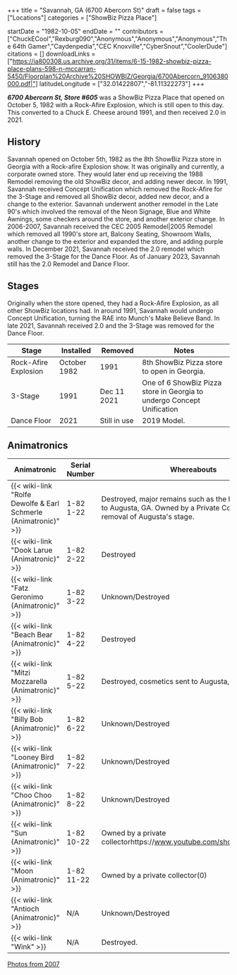 +++
title = "Savannah, GA (6700 Abercorn St)"
draft = false
tags = ["Locations"]
categories = ["ShowBiz Pizza Place"]


startDate = "1982-10-05"
endDate = ""
contributors = ["ChuckECool","Rexburg090","Anonymous","Anonymous","Anonymous","The 64th Gamer","Caydenpedia","CEC Knoxville","CyberSnout","CoolerDude"]
citations = []
downloadLinks = ["https://ia800308.us.archive.org/31/items/6-15-1982-showbiz-pizza-place-plans-598-n-mccarran-5450/Floorplan%20Archive%20SHOWBIZ/Georgia/6700Abercorn_9106380000.pdf|"]
latitudeLongitude = ["32.01422807","-81.11322273"]
+++

***6700 Abercorn St, Store #605*** was a ShowBiz Pizza Place that opened on October 5, 1982 with a Rock-Afire Explosion, which is still open to this day. This converted to a Chuck E. Cheese around 1991, and then received 2.0 in 2021.

## History

Savannah opened on October 5th, 1982 as the 8th ShowBiz Pizza store in Georgia with a Rock-afire Explosion show. It was originally and currently, a corporate owned store. They would later end up receiving the 1988 Remodel removing the old ShowBiz decor, and adding newer decor. In 1991, Savannah received Concept Unification which removed the Rock-Afire for the 3-Stage and removed all ShowBiz decor, added new decor, and a change to the exterior. Savannah underwent another remodel in the Late 90's which involved the removal of the Neon Signage, Blue and White Awnings, some checkers around the store, and another exterior change. In 2006-2007, Savannah received the CEC 2005 Remodel|2005 Remodel which removed all 1990's store art, Balcony Seating, Showroom Walls, another change to the exterior and expanded the store, and adding purple walls. In December 2021, Savannah received the 2.0 remodel which removed the 3-Stage for the Dance Floor. As of January 2023, Savannah still has the 2.0 Remodel and Dance Floor.

## Stages

Originally when the store opened, they had a Rock-Afire Explosion, as all other ShowBiz locations had. In around 1991, Savannah would undergo Concept Unification, turning the RAE into Munch's Make Believe Band. In late 2021, Savannah received 2.0 and the 3-Stage was removed for the Dance Floor.

| Stage                | Installed    | Removed      | Notes                                                                  |
|----------------------|--------------|--------------|------------------------------------------------------------------------|
| Rock-Afire Explosion | October 1982 | 1991         | 8th ShowBiz Pizza store to open in Georgia.                            |
| 3-Stage              | 1991         | Dec 11 2021  | One of 6 ShowBiz Pizza store in Georgia to undergo Concept Unification |
| Dance Floor          | 2021         | Still in use | 2019 Model.                                                            |

## Animatronics

| Animatronic                                                               | Serial Number | Whereabouts                                                                                                                        |
|---------------------------------------------------------------------------|---------------|------------------------------------------------------------------------------------------------------------------------------------|
| {{< wiki-link "Rolfe Dewolfe &amp; Earl Schmerle (Animatronic)" >}} | 1-82 1-22     | Destroyed, major remains such as the head were sent to Augusta, GA. Owned by a Private Collector after removal of Augusta's stage. |
| {{< wiki-link "Dook Larue (Animatronic)" >}}                        | 1-82 2-22     | Destroyed                                                                                                                          |
| {{< wiki-link "Fatz Geronimo (Animatronic)" >}}                     | 1-82 3-22     | Unknown/Destroyed                                                                                                                  |
| {{< wiki-link "Beach Bear (Animatronic)" >}}                        | 1-82 4-22     | Destroyed                                                                                                                          |
| {{< wiki-link "Mitzi Mozzarella (Animatronic)" >}}                  | 1-82 5-22     | Destroyed, cosmetics sent to Augusta, GA                                                                                           |
| {{< wiki-link "Billy Bob (Animatronic)" >}}                         | 1-82 6-22     | Unknown/Destroyed                                                                                                                  |
| {{< wiki-link "Looney Bird (Animatronic)" >}}                       | 1-82 7-22     | Unknown/Destroyed                                                                                                                  |
| {{< wiki-link "Choo Choo (Animatronic)" >}}                         | 1-82 8-22     | Unknown/Destroyed                                                                                                                  |
| {{< wiki-link "Sun (Animatronic)" >}}                               | 1-82 10-22    | Owned by a private collectorhttps://www.youtube.com/shorts/EGientJyndo                                                             |
| {{< wiki-link "Moon (Animatronic)" >}}                              | 1-82 11-22    | Owned by a private collector(0)                                                                                                    |
| {{< wiki-link "Antioch (Animatronic)" >}}                           | N/A           | Unknown/Destroyed                                                                                                                  |
| {{< wiki-link "Wink" >}}                                            | N/A           | Destroyed.                                                                                                                         |

[Photos from 2007](https://www.showbizpizza.com/photos/cec/ga_savannah/index.html)